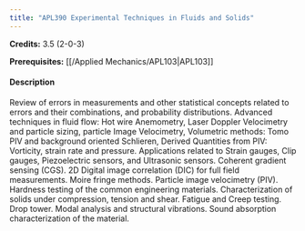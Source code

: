```yaml
---
title: "APL390 Experimental Techniques in Fluids and Solids"
---
```

**Credits:** 3.5 (2-0-3)

**Prerequisites:** [[/Applied Mechanics/APL103|APL103]]

#### Description
Review of errors in measurements and other statistical concepts related to errors and their combinations, and probability distributions. Advanced techniques in fluid flow: Hot wire Anemometry, Laser Doppler Velocimetry and particle sizing, particle Image Velocimetry, Volumetric methods: Tomo PIV and background oriented Schlieren, Derived Quantities from PIV: Vorticity, strain rate and pressure. Applications related to Strain gauges, Clip gauges, Piezoelectric sensors, and Ultrasonic sensors. Coherent gradient sensing (CGS). 2D Digital image correlation (DIC) for full field measurements. Moire fringe methods. Particle image velocimetry (PIV). Hardness testing of the common engineering materials. Characterization of solids under compression, tension and shear. Fatigue and Creep testing. Drop tower. Modal analysis and structural vibrations. Sound absorption characterization of the material.